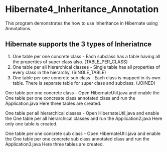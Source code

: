 # Hibernate4_Inheritance_Annotation
This program demonstrates the how to use Inheritance in Hibernate using Annotations.

Hibernate supports the 3 types of Inheriatnce
----------------------------------------------------
1.	One table per one concrete class - Each subclass has a table having all the properties of super class also. (TABLE_PER_CLASS)
2.	One table per all hierarchical classes - Single table has all properties of every class in the hierarchy. (SINGLE_TABLE)
3.	One table per one concrete sub class - Each class is mapped in its own table. There is separate table for super class and subclass.  (JOINED)

One table per one concrete class - Open HibernateUtil.java and enable the One table per one concreate class annotated class and run the Application.java
Here three tables are created.

One table per all hierarchical classes - Open HibernateUtil.java and enable the One table per all hierarchical classes and run the Application2.java
Here only one table is created.

One table per one concrete sub class - Open HibernateUtil.java and enable the One table per one concrete sub class annotated class and run the Application3.java
Here three tables are created.
